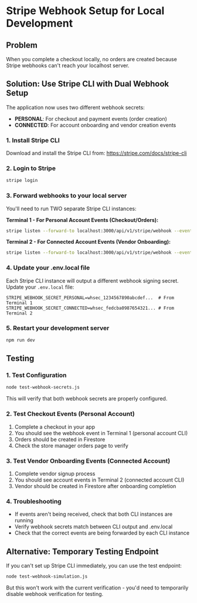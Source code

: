 # Stripe Webhook Setup for Local Development

## Problem
When you complete a checkout locally, no orders are created because Stripe webhooks can't reach your localhost server.

## Solution: Use Stripe CLI with Dual Webhook Setup

The application now uses two different webhook secrets:
- **PERSONAL**: For checkout and payment events (order creation)
- **CONNECTED**: For account onboarding and vendor creation events

### 1. Install Stripe CLI
Download and install the Stripe CLI from: https://stripe.com/docs/stripe-cli

### 2. Login to Stripe
```bash
stripe login
```

### 3. Forward webhooks to your local server
You'll need to run TWO separate Stripe CLI instances:

**Terminal 1 - For Personal Account Events (Checkout/Orders):**
```bash
stripe listen --forward-to localhost:3000/api/v1/stripe/webhook --events checkout.session.completed,payment_intent.succeeded,charge.succeeded
```

**Terminal 2 - For Connected Account Events (Vendor Onboarding):**
```bash
stripe listen --forward-to localhost:3000/api/v1/stripe/webhook --events account.updated,capability.updated,account.external_account.created,person.created --connect
```

### 4. Update your .env.local file
Each Stripe CLI instance will output a different webhook signing secret. Update your `.env.local` file:

```env
STRIPE_WEBHOOK_SECRET_PERSONAL=whsec_1234567890abcdef...  # From Terminal 1
STRIPE_WEBHOOK_SECRET_CONNECTED=whsec_fedcba0987654321... # From Terminal 2
```

### 5. Restart your development server
```bash
npm run dev
```

## Testing

### 1. Test Configuration
```bash
node test-webhook-secrets.js
```

This will verify that both webhook secrets are properly configured.

### 2. Test Checkout Events (Personal Account)
1. Complete a checkout in your app
2. You should see the webhook event in Terminal 1 (personal account CLI)
3. Orders should be created in Firestore
4. Check the store manager orders page to verify

### 3. Test Vendor Onboarding Events (Connected Account)
1. Complete vendor signup process
2. You should see account events in Terminal 2 (connected account CLI)
3. Vendor should be created in Firestore after onboarding completion

### 4. Troubleshooting
- If events aren't being received, check that both CLI instances are running
- Verify webhook secrets match between CLI output and .env.local
- Check that the correct events are being forwarded by each CLI instance

## Alternative: Temporary Testing Endpoint

If you can't set up Stripe CLI immediately, you can use the test endpoint:

```bash
node test-webhook-simulation.js
```

But this won't work with the current verification - you'd need to temporarily disable webhook verification for testing. 